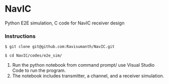 # NavIC
Python E2E simulation, C code for NavIC receiver design
### Instructions
```
$ git clone git@github.com:Ravisumanth/NavIC.git
```
```
$ cd NavIC/codes/e2e_sim/
```
1. Run the python notebook from command prompt/ use Visual Studio Code to run the program.
2. The notebook includes transmitter, a channel, and a receiver simulation.
